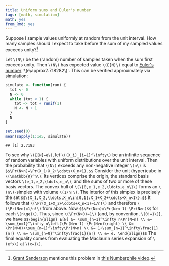 ```yaml
---
title: Uniform sums and Euler's number
tags: [math, simulation]
math: yes
from_Rmd: yes
---
```


Suppose I sample values uniformly at random from the unit interval.
How many samples should I expect to take before the sum of my sampled values exceeds unity?[^numberphile]

[^numberphile]: [Grant Sanderson](https://www.3blue1brown.com) mentions this problem in [this Numberphile video](https://www.youtube.com/watch?v=6_yU9eJ0NxA&t=28m7s).

Let `\(N\)` be the (random) number of samples taken when the sum first exceeds unity.
Then `\(N\)` has expected value `\(E[N]\)` equal to [Euler's number](https://en.wikipedia.org/wiki/E_(mathematical_constant)) `\(e\approx2.718282\)`.
This can be verified approximately via simulation:

```r
simulate <- function(run) {
  tot <- 0
  N <- 0
  while (tot < 1) {
    tot <- tot + runif(1)
    N <- N + 1
  }
  N
}

set.seed(0)
mean(sapply(1:1e5, simulate))
```

```
## [1] 2.7183
```

To see why `\(E[N]=e\)`, let `\((X_i)_{i=1}^\infty\)` be an infinite sequence of random variables with uniform distributions over the unit interval.
Then the probability that `\(N\)` exceeds any non-negative integer `\(n\)` is
`$$\Pr(N>n)=\Pr(X_1+X_2+\cdots+X_n<1).$$`
Consider the unit (hyper)cube in `\(\mathbb{R}^n\)`.
Its vertices comprise the origin, the standard basis vectors `\(e_1,e_2,\ldots,e_n\)`, and the sums of two or more of these basis vectors.
The convex hull of `\(\{0,e_1,e_2,\ldots,e_n\}\)` forms an `\(n\)`-simplex with volume `\(1/n!\)`.
The interior of this simplex is precisely the set
`$$\{X_1,X_2,\ldots,X_n\in[0,1]:X_1+X_2+\cdots+X_n<1\}.$$`
It follows that `\(\Pr(X_1+X_2+\cdots+X_n<1)=1/n!\)` and therefore `\(\Pr(N>n)=1/n!\)` from above.
Now
`$$\Pr(N=n)=\Pr(N>n-1)-\Pr(N>n)$$`
for each `\(n\ge1\)`.
Thus, since `\(\Pr(N>0)=1\)` (and, by convention, `\(0!=1\)`), we have
`$$\begin{align}
E[N]
&= \sum_{n=1}^\infty n\Pr(N=n) \\
&= \sum_{n=1}^\infty n\left(\Pr(N>n-1)-\Pr(N>n)\right) \\
&= \Pr(N>0)+\sum_{n=1}^\infty\Pr(N>n) \\
&= 1+\sum_{n=1}^\infty\frac{1}{n!} \\
&= \sum_{n=0}^\infty\frac{1}{n!} \\
&= e.
\end{align}$$`
The final equality comes from evaluating the Maclaurin series expansion of `\(e^x\)` at `\(x=1\)`.

